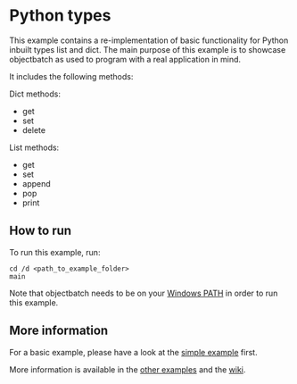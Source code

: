 # Python types

This example contains a re-implementation of basic functionality for Python inbuilt types list and dict. The main purpose of this example is to showcase objectbatch as used to program with a real application in mind.

It includes the following methods:

Dict methods:
- get
- set
- delete

List methods:
- get
- set
- append
- pop
- print

## How to run

To run this example, run:

	cd /d <path_to_example_folder>
	main

Note that objectbatch needs to be on your [Windows PATH](https://stackoverflow.com/questions/9546324/adding-a-directory-to-the-path-environment-variable-in-windows) in order to run this example.

## More information

For a basic example, please have a look at the [simple example](https://github.com/rbaltrusch/objectbatch/tree/master/examples/simple_class) first.

More information is available in the [other examples](https://github.com/rbaltrusch/objectbatch/tree/master/examples) and the [wiki](https://github.com/rbaltrusch/objectbatch/wiki).

